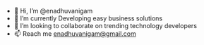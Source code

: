 - 👋 Hi, I’m @enadhuvanigam
- 🌱 I’m currently Developing easy business solutions
- 💞️ I’m looking to collaborate on trending technology developers
- 📫 Reach me enadhuvanigam@gmail.com

<!---
enadhuvanigam/enadhuvanigam is a ✨ special ✨ repository because its `README.md` (this file) appears on your GitHub profile.
You can click the Preview link to take a look at your changes.
--->
